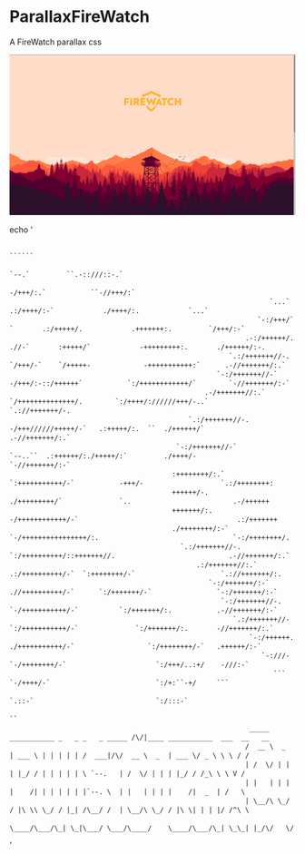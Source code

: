 # ParallaxFireWatch

A FireWatch parallax css 

<img src="/images/screenshot.png">


echo '
                                                                                                                                                                                                     
                                                                                                                                                                                                        
                                                                                                                                                                                                        
                                                                                                    ``````                                                                                              
                                                                                   `--.`         ``.-::///::-.`                                                                                         
                                                                                  -/+++/:.`           ``-//+++/:`                                                                                       
                                                                    `...`          .:/++++/:-`            ./++++/:.            `...`                                                                    
                                                                 `-:/+++/`   `       .:/+++++/.            .+++++++:.         `/+++/:-`                                                                 
                                                              .-:/++++++/. .//-`       :+++++/`            -+++++++++:.       ./++++++/:-.                                                              
                                                          `.:/+++++++//-. `/+++/-`    `/+++++-             -+++++++++++:`      .-//+++++++/:.`                                                          
                                                       `-:/+++++++//-`      -/+++/:-::/++++++`           `:/++++++++++++/`        `-//+++++++/:-`                                                       
                                                    .-/+++++++//:.`          `/++++++++++++++/.        `:/++++/://////+++/-..`       `.://+++++++/-.                                                    
                                                `.:/+++++++//-.                -/+++//////+++++/-`   .:+++++/:.  ``  ./++++++/`          .-//+++++++/:.`                                                
                                             `-:/+++++++//-`                    `--..``  .:++++++/:./+++++/:`         ./++++/-              `-//+++++++/:-`                                             
                                            :++++++++/:.`                                  `:+++++++++++/-`           -+++/-                   `.:/++++++++:                                            
                                            ++++++/-.                                       ./+++++++++/`              `..                         .-/++++++                                            
                                            +++++++/:.                                    -/++++++++++++/-`                                       .:/+++++++                                            
                                            ./++++++++/:-`                             `-/++++++++++++++++/:.                                 `-:/++++++++/.                                            
                                              `.:/+++++++//-.                        `:/++++++++++/::+++++++//.                            .-//+++++++/:.`                                              
                                                  .:/+++++++//:.`                  .:/++++++++++/-`  `:++++++++/-`                     `.://+++++++/:.                                                  
                                                     `-:/+++++++/:-`             .//++++++++++/-`      `:/+++++++/-`                `-:/+++++++/:-`                                                     
                                                        `-:/+++++++//-.       `-/+++++++++++/-`          `:/+++++++/:.           .-//+++++++/:-`                                                        
                                                           `.:/+++++++//-   `:/+++++++++++/-`              `:/+++++++/:.       -//+++++++/:.`                                                           
                                                               `-:/++++++. ./+++++++++++/-`                  `:/++++++++/-`   .++++++/:-`                                                               
                                                                  `-:///-  `-/++++++++/-`                      `:/+++/..:+/    -///:-`                                                                  
                                                                     ```     `-/++++/-`                          `:/+:``-+/     ```                                                                     
                                                                               `.::-`                              `:/:::-`                                                                             
                                                                                                                      ``                                                                                
                                                               _____ ___________ _   _ _   _ _____ /\/|____ ___________  ___  __   __
                                                              /  __ \  _  | ___ \ | | | | | /  ___|/\/  __ \  _  | ___ \/ _ \ \ \ / /
                                                              | /  \/ | | | |_/ / | | | | | \ `--.   | /  \/ | | | |_/ / /_\ \ \ V / 
                                                              | |   | | | |    /| | | | | | |`--. \  | |   | | | |    /|  _  | /   \ 
                                                              | \__/\ \_/ / |\ \\ \_/ / |_| /\__/ /  | \__/\ \_/ / |\ \| | | |/ /^\ \
                                                               \____/\___/\_| \_|\___/ \___/\____/    \____/\___/\_| \_\_| |_/\/   \/
'
